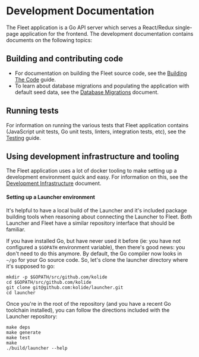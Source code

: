 Development Documentation
=========================

The Fleet application is a Go API server which serves a React/Redux single-page application for the frontend. The development documentation contains documents on the following topics:

## Building and contributing code

- For documentation on building the Fleet source code, see the [Building The Code](./building-the-code.md) guide.
- To learn about database migrations and populating the application with default seed data, see the [Database Migrations](./database-migrations.md) document.

## Running tests

For information on running the various tests that Fleet application contains (JavaScript unit tests, Go unit tests, linters, integration tests, etc), see the [Testing](./testing.md) guide.

## Using development infrastructure and tooling

The Fleet application uses a lot of docker tooling to make setting up a development environment quick and easy. For information on this, see the [Development Infrastructure](./development-infrastructure.md) document.

#### Setting up a Launcher environment

It's helpful to have a local build of the Launcher and it's included package building tools when reasoning about connecting the Launcher to Fleet. Both Launcher and Fleet have a similar repository interface that should be familiar.

If you have installed Go, but have never used it before (ie: you have not configured a `$GOPATH` environment variable), then there's good news: you don't need to do this anymore. By default, the Go compiler now looks in `~/go` for your Go source code. So, let's clone the launcher directory where it's supposed to go:

```
mkdir -p $GOPATH/src/github.com/kolide
cd $GOPATH/src/github.com/kolide
git clone git@github.com:kolide/launcher.git
cd launcher
```

Once you're in the root of the repository (and you have a recent Go toolchain installed), you can follow the directions included with the Launcher repository:

```
make deps
make generate
make test
make
./build/launcher --help
```